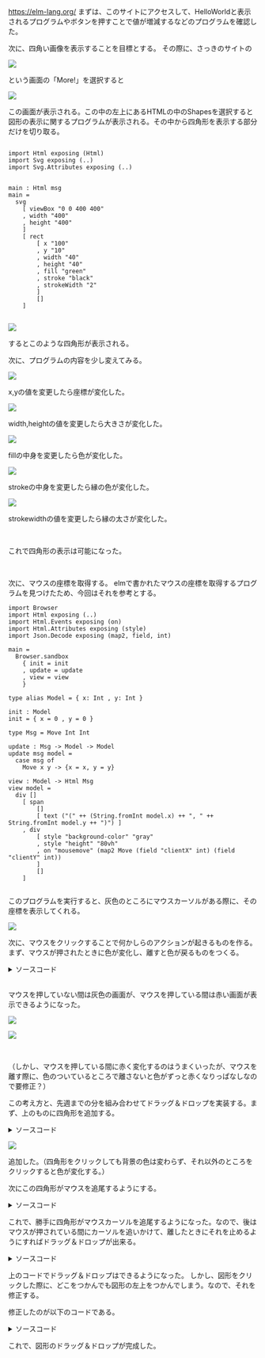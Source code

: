https://elm-lang.org/
まずは、このサイトにアクセスして、HelloWorldと表示されるプログラムやボタンを押すことで値が増減するなどのプログラムを確認した。

次に、四角い画像を表示することを目標とする。
その際に、さっきのサイトの

![](https://i.imgur.com/nVJH1kr.png)

という画面の「More!」を選択すると

![](https://i.imgur.com/LmkV2o5.png)

この画面が表示される。この中の左上にあるHTMLの中のShapesを選択すると図形の表示に関するプログラムが表示される。その中から四角形を表示する部分だけを切り取る。

```elm=

import Html exposing (Html)
import Svg exposing (..)
import Svg.Attributes exposing (..)


main : Html msg
main =
  svg
    [ viewBox "0 0 400 400"
    , width "400"
    , height "400"
    ]
    [ rect
        [ x "100"
        , y "10"
        , width "40"
        , height "40"
        , fill "green"
        , stroke "black"
        , strokeWidth "2"
        ]
        []
    ]
    
```

![](https://i.imgur.com/Fyv4faN.png)

するとこのような四角形が表示される。

次に、プログラムの内容を少し変えてみる。

![](https://i.imgur.com/5NNMbPx.png)

x,yの値を変更したら座標が変化した。

![](https://i.imgur.com/Yo0lGE5.png)


width,heightの値を変更したら大きさが変化した。

![](https://i.imgur.com/KMys446.png)

fillの中身を変更したら色が変化した。

![](https://i.imgur.com/k8AW4IQ.png)

strokeの中身を変更したら縁の色が変化した。

![](https://i.imgur.com/kqwFS2F.png)

strokewidthの値を変更したら縁の太さが変化した。

<br>

これで四角形の表示は可能になった。

<br>

次に、マウスの座標を取得する。
elmで書かれたマウスの座標を取得するプログラムを見つけたため、今回はそれを参考とする。

```elm=
import Browser
import Html exposing (..)
import Html.Events exposing (on)
import Html.Attributes exposing (style)
import Json.Decode exposing (map2, field, int)

main =
  Browser.sandbox
    { init = init
    , update = update
    , view = view
    }

type alias Model = { x: Int , y: Int }

init : Model
init = { x = 0 , y = 0 }

type Msg = Move Int Int

update : Msg -> Model -> Model
update msg model =
  case msg of
    Move x y -> {x = x, y = y}

view : Model -> Html Msg
view model =
  div []
    [ span
        []
        [ text ("(" ++ (String.fromInt model.x) ++ ", " ++ String.fromInt model.y ++ ")") ]
    , div
        [ style "background-color" "gray"
        , style "height" "80vh"
        , on "mousemove" (map2 Move (field "clientX" int) (field "clientY" int))
        ]
        []
    ]
    
```

このプログラムを実行すると、灰色のところにマウスカーソルがある際に、その座標を表示してくれる。

![](https://i.imgur.com/fNNJVhP.png)

次に、マウスをクリックすることで何かしらのアクションが起きるものを作る。
まず、マウスが押されたときに色が変化し、離すと色が戻るものをつくる。

<details>
<summary>ソースコード</summary>

```elm=

import Browser
import Html exposing (..)
import Html.Attributes exposing (..)
import Html.Events exposing (..)

main = Browser.sandbox{init=init, view=view, update=update}

type alias Model = String

init : Model
init = "gray"

type Msg = NoOp
         | Down
         | Up

update : Msg -> Model -> Model
update msg model =
  case msg of
    Down -> "red"
    Up -> "gray"
    _ -> model

view : Model -> Html Msg
view model =
  div[]
  [ div
    [ style "position" "relative"
    , style "width" "1000px"
    , style "height" "1000vh"
    , style "background" model
    , onMouseDown Down
    , onMouseUp Up
    ]
    []
  ] 
  
```
</details>

<br>

マウスを押していない間は灰色の画面が、マウスを押している間は赤い画面が表示できるようになった。

![](https://i.imgur.com/fuKGcfH.png)

![](https://i.imgur.com/pCDqyE7.png)

<br>

（しかし、マウスを押している間に赤く変化するのはうまくいったが、マウスを離す際に、色のついているところで離さないと色がずっと赤くなりっぱなしなので要修正？）

この考え方と、先週までの分を組み合わせてドラッグ＆ドロップを実装する。まず、上のものに四角形を追加する。

<details>
<summary>ソースコード</summary>

```elm=

import Browser
import Html exposing (..)
import Html.Attributes exposing (..)
import Html.Events exposing (..)

main = Browser.sandbox{init=init, view=view, update=update}

type alias Model = String

init : Model
init = "gray"

type Msg = NoOp
         | Down
         | Up

update : Msg -> Model -> Model
update msg model =
  case msg of
    Down -> "red"
    Up -> "gray"
    _ -> model

view : Model -> Html Msg
view model =
  div[]
  [ div
    [ style "position" "relative"
    , style "width" "1000px"
    , style "height" "1000vh"
    , style "background" model
    , onMouseDown Down
    , onMouseUp Up
    ]
    []
  , div
    [ style "background-color" "black" 
    , style "height" "50px"
    , style "width" "50px"
    , style "position" "absolute"
    , style "left" ("50px")
    , style "top" ("50px")
    ]
    []
  ]
  
```

</details>

![](https://i.imgur.com/MbLgWP0.png)

追加した。（四角形をクリックしても背景の色は変わらず、それ以外のところをクリックすると色が変化する。）

次にこの四角形がマウスを追尾するようにする。

<details>
<summary>ソースコード</summary>

```elm=

import Browser
import Html exposing (..)
import Html.Attributes exposing (..)
import Html.Events exposing (..)
import Json.Decode exposing (..)

main = Browser.sandbox{init=init, view=view, update=update}

type alias Model = {color:String, x:Int, y:Int}

init : Model
init = {color = "white", x = 50, y = 50}

type Msg = Down
         | Up
         | Move Int Int

update : Msg -> Model -> Model
update msg model =
  case msg of
    Move x y -> {model | x = x, y = y}
    Down -> {model | color = "red"}
    Up -> {model | color = "gray"}

view : Model -> Html Msg
view model =
  div[]
  [ span
    []
    [ text ("(" ++ (String.fromInt model.x) ++ ", " ++ String.fromInt model.y ++ ")") ]
  , div
    [ style "position" "absolute"
    , style "width" "600px"
    , style "height" "80vh"
    , style "background" model.color
    , onMouseDown Down
    , onMouseUp Up
    , onMouseMove Move
    ]
    []
  , div
    [ style "background-color" "black" 
    , style "height" "50px"
    , style "width" "50px"
    , style "position" "absolute"
    , style "left" (String.fromInt model.x ++ "px")
    , style "top" (String.fromInt model.y ++ "px")
    , onMouseMove Move
    ]
    []
  ]

onMouseMove : (Int -> Int -> msg) -> Html.Attribute msg
onMouseMove f =
  on "mousemove" (map2 f (field "clientX" int) (field "clientY" int))
  
```
  
  </details>
  
これで、勝手に四角形がマウスカーソルを追尾するようになった。なので、後はマウスが押されている間にカーソルを追いかけて、離したときにそれを止めるようにすればドラッグ＆ドロップが出来る。

<details>
<summary>ソースコード</summary>

```elm=

import Browser
import Html exposing (..)
import Html.Attributes exposing (..)
import Html.Events exposing (..)
import Json.Decode exposing (..)

main = Browser.sandbox{init=init, view=view, update=update}

type alias Model = {x:Int, y:Int, dragflag:Bool}

init : Model
init = {x = 50, y = 50, dragflag = False}

type Msg = Down
         | Up
         | Move Int Int

update : Msg -> Model -> Model
update msg model =
  case msg of
    Down -> {model | dragflag = True}
    Up -> {model | dragflag = False}
    Move x y ->
      {model
        | x = if (model.dragflag == True) then x
              else model.x
        , y = if (model.dragflag == True) then y
              else model.y
       }
              
view : Model -> Html Msg
view model =
  div[]
  [ span
    []
    [ text ("(" ++ (String.fromInt model.x) ++ ", " ++ String.fromInt model.y ++ ")") ]
  , div
    [ style "position" "absolute"
    , style "width" "1000px"
    , style "height" "80vh"
    , style "background" "gray"
    , onMouseMove Move
    , onMouseUp Up
    ]
    []
  , div
    [ style "background-color" "black" 
    , style "height" "50px"
    , style "width" "50px"
    , style "position" "absolute"
    , style "left" (String.fromInt model.x ++ "px")
    , style "top" (String.fromInt model.y ++ "px")
    , onMouseDown Down
    , onMouseUp Up    
    , onMouseMove Move
    ]
    []
  ]

onMouseMove : (Int -> Int -> msg) -> Html.Attribute msg
onMouseMove f =
  on "mousemove" (map2 f (field "clientX" int) (field "clientY" int))

```

</details>

上のコードでドラッグ＆ドロップはできるようになった。
しかし、図形をクリックした際に、どこをつかんでも図形の左上をつかんでしまう。なので、それを修正する。

修正したのが以下のコードである。

<details>
<summary>ソースコード</summary>

```elm=
import Browser
import Html exposing (..)
import Html.Attributes exposing (..)
import Html.Events exposing (..)
import Json.Decode exposing (..)

main = Browser.sandbox{init=init, view=view, update=update}

type alias Model = {x:Int, y:Int, dragflag:Bool, ox:Int, oy:Int}

init : Model
init = {x = 50, y = 50, dragflag = False, ox = 0, oy = 0}

type Msg = Down
         | Up
         | Move Int Int

update : Msg -> Model -> Model
update msg model =
  case msg of
    Down -> {model | dragflag = True}
    Up -> {model | dragflag = False}
    Move x y ->
      {model
        | x = if (model.dragflag == True) then x - model.ox
              else model.x
        , y = if (model.dragflag == True) then y - model.oy
              else model.y
        , ox = if (model.dragflag == True) then model.ox
              else x - model.x
        , oy = if (model.dragflag == True) then model.oy
              else y - model.y              
       }
              
view : Model -> Html Msg
view model =
  div[]
  [ span
    []
    [ text ("(" ++ (String.fromInt model.x) ++ ", " ++ String.fromInt model.y ++ ")") ]
  , div
    [ style "position" "absolute"
    , style "width" "1000px"
    , style "height" "80vh"
    , style "background" "gray"
    , onMouseMove Move
    , onMouseUp Up
    ]
    []
  , div
    [ style "background-color" "black" 
    , style "height" "50px"
    , style "width" "50px"
    , style "position" "absolute"
    , style "left" (String.fromInt model.x ++ "px")
    , style "top" (String.fromInt model.y ++ "px")
    , onMouseDown Down
    , onMouseUp Up    
    , onMouseMove Move
    ]
    []
  ]

onMouseMove : (Int -> Int -> msg) -> Html.Attribute msg
onMouseMove f =
  on "mousemove" (map2 f (field "clientX" int) (field "clientY" int))
 
```
</details>

これで、図形のドラッグ＆ドロップが完成した。
